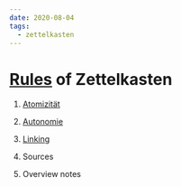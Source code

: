 ```yaml
---
date: 2020-08-04
tags:
  - zettelkasten
---
```

# [Rules](https://medium.com/@davidbclear/zettelkasten-wie-ein-deutscher-gelehrter-so-unglaublich-produktiv-war-b3d29385f103) of Zettelkasten

1. [Atomizität](https://zettelkasten.de/posts/create-zettel-from-reading-notes/)

1. [Autonomie](https://omxi.se/2015-06-21-living-with-a-zettelkasten.html)

1. [Linking](https://neuron.zettel.page/2011504.html)

1. Sources

1. Overview notes
